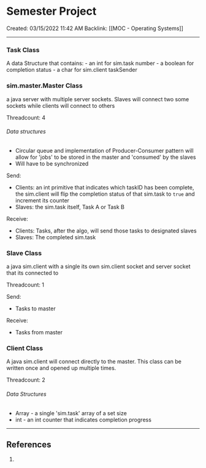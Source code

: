 # Semester Project
Created: 03/15/2022 11:42 AM
Backlink: [[MOC - Operating Systems]]

---

### Task Class
A data Structure that contains:
	- an int for sim.task number
	- a boolean for completion status
	- a char for sim.client taskSender


### sim.master.Master Class
a java server with multiple server sockets. Slaves will connect two some sockets while clients will connect to others

Threadcount: 4

###### Data structures	
- Circular queue and implementation of Producer-Consumer pattern will allow for 'jobs' to be stored in the master and 'consumed' by the slaves
- Will have to be synchronized

Send:
- Clients: an int primitive that indicates which taskID has been complete, the sim.client will flip the completion status of that sim.task to `true` and increment its counter
- Slaves: the sim.task itself, Task A or Task B

Receive:
- Clients: Tasks, after the algo, will send those tasks to designated slaves
- Slaves: The completed sim.task


### Slave Class
a java sim.client with a single its own sim.client socket and server socket that its connected to

Threadcount: 1

Send:
- Tasks to master

Receive:
- Tasks from master


### Client Class
A java sim.client will connect directly to the master. This class can be written once and opened up multiple times.

Threadcount: 2

###### Data Structures
- Array - a single 'sim.task' array of a set size
- int - an int counter that indicates completion progress


---
## References
1. 


